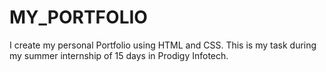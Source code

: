 # MY_PORTFOLIO
I create my personal Portfolio using HTML and CSS. This is my task during my summer internship of 15 days in Prodigy Infotech. 
